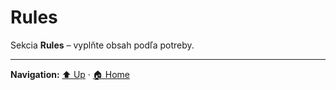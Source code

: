 # Rules

Sekcia **Rules** – vyplňte obsah podľa potreby.

---
**Navigation:** [⬆️ Up](../index.md) · [🏠 Home](../../../index.md)

